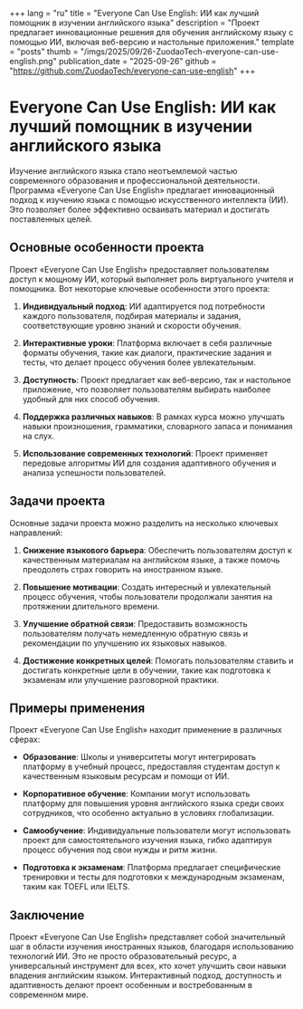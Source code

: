 +++
lang = "ru"
title = "Everyone Can Use English: ИИ как лучший помощник в изучении английского языка"
description = "Проект предлагает инновационные решения для обучения английскому языку с помощью ИИ, включая веб-версию и настольные приложения."
template = "posts"
thumb = "/imgs/2025/09/26-ZuodaoTech-everyone-can-use-english.png"
publication_date = "2025-09-26"
github = "https://github.com/ZuodaoTech/everyone-can-use-english"
+++

# Everyone Can Use English: ИИ как лучший помощник в изучении английского языка

Изучение английского языка стало неотъемлемой частью современного образования и профессиональной деятельности. Программа «Everyone Can Use English» предлагает инновационный подход к изучению языка с помощью искусственного интеллекта (ИИ). Это позволяет более эффективно осваивать материал и достигать поставленных целей.

## Основные особенности проекта

Проект «Everyone Can Use English» предоставляет пользователям доступ к мощному ИИ, который выполняет роль виртуального учителя и помощника. Вот некоторые ключевые особенности этого проекта:

1. **Индивидуальный подход**: ИИ адаптируется под потребности каждого пользователя, подбирая материалы и задания, соответствующие уровню знаний и скорости обучения.
   
2. **Интерактивные уроки**: Платформа включает в себя различные форматы обучения, такие как диалоги, практические задания и тесты, что делает процесс обучения более увлекательным.

3. **Доступность**: Проект предлагает как веб-версию, так и настольное приложение, что позволяет пользователям выбирать наиболее удобный для них способ обучения.

4. **Поддержка различных навыков**: В рамках курса можно улучшать навыки произношения, грамматики, словарного запаса и понимания на слух.

5. **Использование современных технологий**: Проект применяет передовые алгоритмы ИИ для создания адаптивного обучения и анализа успешности пользователей.

## Задачи проекта

Основные задачи проекта можно разделить на несколько ключевых направлений:

1. **Снижение языкового барьера**: Обеспечить пользователям доступ к качественным материалам на английском языке, а также помочь преодолеть страх говорить на иностранном языке.

2. **Повышение мотивации**: Создать интересный и увлекательный процесс обучения, чтобы пользователи продолжали занятия на протяжении длительного времени.

3. **Улучшение обратной связи**: Предоставить возможность пользователям получать немедленную обратную связь и рекомендации по улучшению их языковых навыков.

4. **Достижение конкретных целей**: Помогать пользователям ставить и достигать конкретные цели в обучении, такие как подготовка к экзаменам или улучшение разговорной практики.

## Примеры применения

Проект «Everyone Can Use English» находит применение в различных сферах:

- **Образование**: Школы и университеты могут интегрировать платформу в учебный процесс, предоставляя студентам доступ к качественным языковым ресурсам и помощи от ИИ.

- **Корпоративное обучение**: Компании могут использовать платформу для повышения уровня английского языка среди своих сотрудников, что особенно актуально в условиях глобализации.

- **Самообучение**: Индивидуальные пользователи могут использовать проект для самостоятельного изучения языка, гибко адаптируя процесс обучения под свои нужды и ритм жизни.

- **Подготовка к экзаменам**: Платформа предлагает специфические тренировки и тесты для подготовки к международным экзаменам, таким как TOEFL или IELTS.

## Заключение

Проект «Everyone Can Use English» представляет собой значительный шаг в области изучения иностранных языков, благодаря использованию технологий ИИ. Это не просто образовательный ресурс, а универсальный инструмент для всех, кто хочет улучшить свои навыки владения английским языком. Интерактивный подход, доступность и адаптивность делают проект особенным и востребованным в современном мире.